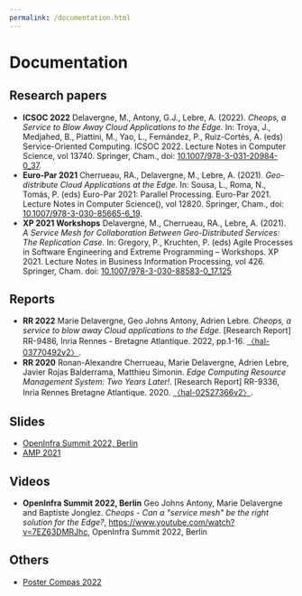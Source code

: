 ```yaml
---
permalink: /documentation.html
---
```


# Documentation

## Research papers

- **ICSOC 2022** Delavergne, M., Antony, G.J., Lebre,
  A. (2022). *Cheops, a Service to Blow Away Cloud Applications to the
  Edge.* In: Troya, J., Medjahed, B., Piattini, M., Yao, L., Fernández,
  P., Ruiz-Cortés, A. (eds) Service-Oriented
  Computing. ICSOC 2022. Lecture Notes in Computer Science,
  vol 13740. Springer, Cham.,
  doi:
  [10.1007/978-3-031-20984-0_37](https://link.springer.com/chapter/10.1007/978-3-031-20984-0_37).
- **Euro-Par 2021** Cherrueau, RA., Delavergne, M., Lebre,
  A. (2021). *Geo-distribute Cloud Applications at the Edge.* In: Sousa,
  L., Roma, N., Tomás, P. (eds) Euro-Par 2021: Parallel
  Processing. Euro-Par 2021. Lecture Notes in Computer Science(),
  vol 12820. Springer, Cham.,
  doi:
  [10.1007/978-3-030-85665-6_19](https://link.springer.com/chapter/10.1007/978-3-030-85665-6_19).
- **XP 2021 Workshops** Delavergne, M., Cherrueau, RA., Lebre,
  A. (2021). *A Service Mesh for Collaboration Between Geo-Distributed
  Services: The Replication Case.* In: Gregory, P., Kruchten, P. (eds)
  Agile Processes in Software Engineering and Extreme Programming –
  Workshops. XP 2021. Lecture Notes in Business Information
  Processing, vol 426. Springer,
  Cham. doi:
  [10.1007/978-3-030-88583-0_17.125](https://link.springer.com/chapter/10.1007/978-3-030-88583-0_17)

## Reports

- **RR 2022** Marie Delavergne, Geo Johns Antony, Adrien
  Lebre. *Cheops, a service to blow away Cloud applications to the
  Edge.* [Research Report] RR-9486, Inria Rennes - Bretagne
  Atlantique. 2022,
  pp.1-16. [〈hal-03770492v2〉](https://hal.inria.fr/hal-03770492).
- **RR 2020** Ronan-Alexandre Cherrueau, Marie Delavergne, Adrien
  Lebre, Javier Rojas Balderrama, Matthieu Simonin. *Edge Computing
  Resource Management System: Two Years Later!.* [Research Report]
  RR-9336, Inria Rennes Bretagne
  Atlantique. 2020. [〈hal-02527366v2〉](https://hal.inria.fr/hal-02527366v2).

## Slides

- [OpenInfra Summit 2022, Berlin](https://gitlab.inria.fr/discovery/cheops/-/raw/master/Infos/Slides_OpenInfra_Summit_2022.pdf)
- [AMP 2021](https://docs.google.com/presentation/d/1ZusGXEKPaRXQUaodkuvzJ5awdUmU6o8muxNYB-GZOPo/edit?usp=sharing)


## Videos

- **OpenInfra Summit 2022, Berlin** Geo Johns Antony, Marie Delavergne
  and Baptiste Jonglez. *Cheops - Can a "service mesh" be the right
  solution for the Edge?*, <https://www.youtube.com/watch?v=7EZ63DMRJhc>,
  OpenInfra Summit 2022, Berlin

## Others

- [Poster Compas 2022](https://gitlab.inria.fr/discovery/cheops/-/raw/master/Infos/Poster_Compas_2022.pdf)
